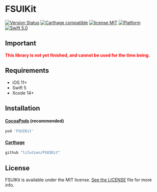 # FSUIKit

[![Version Status](https://img.shields.io/cocoapods/v/FSCollectionKit.svg)](https://cocoapods.org/pods/FSCollectionKit)
[![Carthage compatible](https://img.shields.io/badge/Carthage-compatible-4BC51D.svg?style=flat)](https://github.com/Carthage/Carthage)
[![license MIT](https://img.shields.io/cocoapods/l/FSCollectionKit.svg)](https://github.com/lifution/FSUIKit/blob/main/LICENSE)
[![Platform](https://img.shields.io/cocoapods/p/FSCollectionKit.svg)](https://github.com/lifution/FSUIKit/blob/main/README.md)
[![Swift 5.0](https://img.shields.io/badge/Swift-5.0-orange.svg?style=flat)](https://developer.apple.com/swift/)

## Important

<span style="color: red">**This library is not yet finished, and cannot be used for the time being.**</span>

## Requirements

* iOS 11+
* Swift 5
* Xcode 14+

## Installation

#### [CocoaPods](http://cocoapods.org) (recommended)

```ruby
pod 'FSUIKit'
```

#### [Carthage](https://github.com/Carthage/Carthage)

````bash
github "lifution/FSUIKit"
````

## License

FSUIKit is available under the MIT license. [See the LICENSE](https://github.com/lifution/FSUIKit/blob/main/LICENSE) file for more info.
